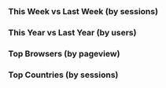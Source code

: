 <script>
(function(w,d,s,g,js,fs){
  g=w.gapi||(w.gapi={});g.analytics={q:[],ready:function(f){this.q.push(f);}};
  js=d.createElement(s);fs=d.getElementsByTagName(s)[0];
  js.src='https://apis.google.com/js/platform.js';
  fs.parentNode.insertBefore(js,fs);js.onload=function(){g.load('analytics');};
}(window,document,'script'));
</script>

<header>
  <div id="embed-api-auth-container"></div>
  <div id="view-selector-container"></div>
  <div id="view-name"></div>
  <div id="active-users-container"></div>
</header>
<div class="Chartjs">
  <h3>This Week vs Last Week (by sessions)</h3>
  <figure class="Chartjs-figure" id="chart-1-container"></figure>
  <ol class="Chartjs-legend" id="legend-1-container"></ol>
</div>
<div class="Chartjs">
  <h3>This Year vs Last Year (by users)</h3>
  <figure class="Chartjs-figure" id="chart-2-container"></figure>
  <ol class="Chartjs-legend" id="legend-2-container"></ol>
</div>
<div class="Chartjs">
  <h3>Top Browsers (by pageview)</h3>
  <figure class="Chartjs-figure" id="chart-3-container"></figure>
  <ol class="Chartjs-legend" id="legend-3-container"></ol>
</div>
<div class="Chartjs">
  <h3>Top Countries (by sessions)</h3>
  <figure class="Chartjs-figure" id="chart-4-container"></figure>
  <ol class="Chartjs-legend" id="legend-4-container"></ol>
</div>



<!-- This demo uses the Chart.js graphing library and Moment.js to do date
     formatting and manipulation. -->
<script src="https://cdnjs.cloudflare.com/ajax/libs/Chart.js/1.0.2/Chart.min.js"></script>
<script src="https://cdnjs.cloudflare.com/ajax/libs/moment.js/2.10.2/moment.min.js"></script>

<!-- Include the ViewSelector2 component script. -->
<script src="/public/javascript/embed-api/components/view-selector2.js"></script>

<!-- Include the DateRangeSelector component script. -->
<script src="/public/javascript/embed-api/components/date-range-selector.js"></script>

<!-- Include the ActiveUsers component script. -->
<script src="/public/javascript/embed-api/components/active-users.js"></script>

<!-- Include the CSS that styles the charts. -->
<link rel="stylesheet" href="/public/css/chartjs-visualizations.css">


<script>

// == NOTE ==
// This code uses ES6 promises. If you want to use this code in a browser
// that doesn't supporting promises natively, you'll have to include a polyfill.

gapi.analytics.ready(function() {

  /**
   * Authorize the user immediately if the user has already granted access.
   * If no access has been created, render an authorize button inside the
   * element with the ID "embed-api-auth-container".
   */
  gapi.analytics.auth.authorize({
    container: 'embed-api-auth-container',
    clientid: '108211258544-4v8bdul4l02ngp2v11h51lg03tqg83gj.apps.googleusercontent.com'
  });


  /**
   * Create a new ActiveUsers instance to be rendered inside of an
   * element with the id "active-users-container" and poll for changes every
   * five seconds.
   */
  var activeUsers = new gapi.analytics.ext.ActiveUsers({
    container: 'active-users-container',
    pollingInterval: 5
  });


  /**
   * Add CSS animation to visually show the when users come and go.
   */
  activeUsers.once('success', function() {
    var element = this.container.firstChild;
    var timeout;

    this.on('change', function(data) {
      var element = this.container.firstChild;
      var animationClass = data.delta > 0 ? 'is-increasing' : 'is-decreasing';
      element.className += (' ' + animationClass);

      clearTimeout(timeout);
      timeout = setTimeout(function() {
        element.className =
            element.className.replace(/ is-(increasing|decreasing)/g, '');
      }, 3000);
    });
  });


  /**
   * Create a new ViewSelector2 instance to be rendered inside of an
   * element with the id "view-selector-container".
   */
  var viewSelector = new gapi.analytics.ext.ViewSelector2({
    container: 'view-selector-container',
  })
  .execute();


  /**
   * Update the activeUsers component, the Chartjs charts, and the dashboard
   * title whenever the user changes the view.
   */
  viewSelector.on('viewChange', function(data) {
    var title = document.getElementById('view-name');
    title.textContent = data.property.name + ' (' + data.view.name + ')';

    // Start tracking active users for this view.
    activeUsers.set(data).execute();

    // Render all the of charts for this view.
    renderWeekOverWeekChart(data.ids);
    renderYearOverYearChart(data.ids);
    renderTopBrowsersChart(data.ids);
    renderTopCountriesChart(data.ids);
  });


  /**
   * Draw the a chart.js line chart with data from the specified view that
   * overlays session data for the current week over session data for the
   * previous week.
   */
  function renderWeekOverWeekChart(ids) {

    // Adjust `now` to experiment with different days, for testing only...
    var now = moment(); // .subtract(3, 'day');

    var thisWeek = query({
      'ids': ids,
      'dimensions': 'ga:date,ga:nthDay',
      'metrics': 'ga:sessions',
      'start-date': moment(now).subtract(1, 'day').day(0).format('YYYY-MM-DD'),
      'end-date': moment(now).format('YYYY-MM-DD')
    });

    var lastWeek = query({
      'ids': ids,
      'dimensions': 'ga:date,ga:nthDay',
      'metrics': 'ga:sessions',
      'start-date': moment(now).subtract(1, 'day').day(0).subtract(1, 'week')
          .format('YYYY-MM-DD'),
      'end-date': moment(now).subtract(1, 'day').day(6).subtract(1, 'week')
          .format('YYYY-MM-DD')
    });

    Promise.all([thisWeek, lastWeek]).then(function(results) {

      var data1 = results[0].rows.map(function(row) { return +row[2]; });
      var data2 = results[1].rows.map(function(row) { return +row[2]; });
      var labels = results[1].rows.map(function(row) { return +row[0]; });

      labels = labels.map(function(label) {
        return moment(label, 'YYYYMMDD').format('ddd');
      });

      var data = {
        labels : labels,
        datasets : [
          {
            label: 'Last Week',
            fillColor : 'rgba(220,220,220,0.5)',
            strokeColor : 'rgba(220,220,220,1)',
            pointColor : 'rgba(220,220,220,1)',
            pointStrokeColor : '#fff',
            data : data2
          },
          {
            label: 'This Week',
            fillColor : 'rgba(151,187,205,0.5)',
            strokeColor : 'rgba(151,187,205,1)',
            pointColor : 'rgba(151,187,205,1)',
            pointStrokeColor : '#fff',
            data : data1
          }
        ]
      };

      new Chart(makeCanvas('chart-1-container')).Line(data);
      generateLegend('legend-1-container', data.datasets);
    });
  }


  /**
   * Draw the a chart.js bar chart with data from the specified view that
   * overlays session data for the current year over session data for the
   * previous year, grouped by month.
   */
  function renderYearOverYearChart(ids) {

    // Adjust `now` to experiment with different days, for testing only...
    var now = moment(); // .subtract(3, 'day');

    var thisYear = query({
      'ids': ids,
      'dimensions': 'ga:month,ga:nthMonth',
      'metrics': 'ga:users',
      'start-date': moment(now).date(1).month(0).format('YYYY-MM-DD'),
      'end-date': moment(now).format('YYYY-MM-DD')
    });

    var lastYear = query({
      'ids': ids,
      'dimensions': 'ga:month,ga:nthMonth',
      'metrics': 'ga:users',
      'start-date': moment(now).subtract(1, 'year').date(1).month(0)
          .format('YYYY-MM-DD'),
      'end-date': moment(now).date(1).month(0).subtract(1, 'day')
          .format('YYYY-MM-DD')
    });

    Promise.all([thisYear, lastYear]).then(function(results) {
      var data1 = results[0].rows.map(function(row) { return +row[2]; });
      var data2 = results[1].rows.map(function(row) { return +row[2]; });
      var labels = ['Jan','Feb','Mar','Apr','May','Jun',
                    'Jul','Aug','Sep','Oct','Nov','Dec'];

      // Ensure the data arrays are at least as long as the labels array.
      // Chart.js bar charts don't (yet) accept sparse datasets.
      for (var i = 0, len = labels.length; i < len; i++) {
        if (data1[i] === undefined) data1[i] = null;
        if (data2[i] === undefined) data2[i] = null;
      }

      var data = {
        labels : labels,
        datasets : [
          {
            label: 'Last Year',
            fillColor : 'rgba(220,220,220,0.5)',
            strokeColor : 'rgba(220,220,220,1)',
            data : data2
          },
          {
            label: 'This Year',
            fillColor : 'rgba(151,187,205,0.5)',
            strokeColor : 'rgba(151,187,205,1)',
            data : data1
          }
        ]
      };

      new Chart(makeCanvas('chart-2-container')).Bar(data);
      generateLegend('legend-2-container', data.datasets);
    })
    .catch(function(err) {
      console.error(err.stack);
    });
  }


  /**
   * Draw the a chart.js doughnut chart with data from the specified view that
   * show the top 5 browsers over the past seven days.
   */
  function renderTopBrowsersChart(ids) {

    query({
      'ids': ids,
      'dimensions': 'ga:browser',
      'metrics': 'ga:pageviews',
      'sort': '-ga:pageviews',
      'max-results': 5
    })
    .then(function(response) {

      var data = [];
      var colors = ['#4D5360','#949FB1','#D4CCC5','#E2EAE9','#F7464A'];

      response.rows.forEach(function(row, i) {
        data.push({ value: +row[1], color: colors[i], label: row[0] });
      });

      new Chart(makeCanvas('chart-3-container')).Doughnut(data);
      generateLegend('legend-3-container', data);
    });
  }


  /**
   * Draw the a chart.js doughnut chart with data from the specified view that
   * compares sessions from mobile, desktop, and tablet over the past seven
   * days.
   */
  function renderTopCountriesChart(ids) {
    query({
      'ids': ids,
      'dimensions': 'ga:country',
      'metrics': 'ga:sessions',
      'sort': '-ga:sessions',
      'max-results': 5
    })
    .then(function(response) {

      var data = [];
      var colors = ['#4D5360','#949FB1','#D4CCC5','#E2EAE9','#F7464A'];

      response.rows.forEach(function(row, i) {
        data.push({
          label: row[0],
          value: +row[1],
          color: colors[i]
        });
      });

      new Chart(makeCanvas('chart-4-container')).Doughnut(data);
      generateLegend('legend-4-container', data);
    });
  }


  /**
   * Extend the Embed APIs `gapi.analytics.report.Data` component to
   * return a promise the is fulfilled with the value returned by the API.
   * @param {Object} params The request parameters.
   * @return {Promise} A promise.
   */
  function query(params) {
    return new Promise(function(resolve, reject) {
      var data = new gapi.analytics.report.Data({query: params});
      data.once('success', function(response) { resolve(response); })
          .once('error', function(response) { reject(response); })
          .execute();
    });
  }


  /**
   * Create a new canvas inside the specified element. Set it to be the width
   * and height of its container.
   * @param {string} id The id attribute of the element to host the canvas.
   * @return {RenderingContext} The 2D canvas context.
   */
  function makeCanvas(id) {
    var container = document.getElementById(id);
    var canvas = document.createElement('canvas');
    var ctx = canvas.getContext('2d');

    container.innerHTML = '';
    canvas.width = container.offsetWidth;
    canvas.height = container.offsetHeight;
    container.appendChild(canvas);

    return ctx;
  }


  /**
   * Create a visual legend inside the specified element based off of a
   * Chart.js dataset.
   * @param {string} id The id attribute of the element to host the legend.
   * @param {Array.<Object>} items A list of labels and colors for the legend.
   */
  function generateLegend(id, items) {
    var legend = document.getElementById(id);
    legend.innerHTML = items.map(function(item) {
      var color = item.color || item.fillColor;
      var label = item.label;
      return '<li><i style="background:' + color + '"></i>' +
          escapeHtml(label) + '</li>';
    }).join('');
  }


  // Set some global Chart.js defaults.
  Chart.defaults.global.animationSteps = 60;
  Chart.defaults.global.animationEasing = 'easeInOutQuart';
  Chart.defaults.global.responsive = true;
  Chart.defaults.global.maintainAspectRatio = false;


  /**
   * Escapes a potentially unsafe HTML string.
   * @param {string} str An string that may contain HTML entities.
   * @return {string} The HTML-escaped string.
   */
  function escapeHtml(str) {
    var div = document.createElement('div');
    div.appendChild(document.createTextNode(str));
    return div.innerHTML;
  }

});
</script>
